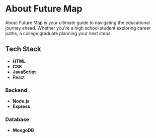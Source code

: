 # About Future Map

About
Future Map is your ultimate guide to navigating the educational journey ahead. Whether you're a high school student exploring career paths, a college graduate planning your next steps.




## Tech Stack

- **HTML**
- **CSS**
- **JavaScript**
- React

### Backend

- **Node.js**
- **Express**

### Database

- **MongoDB**





